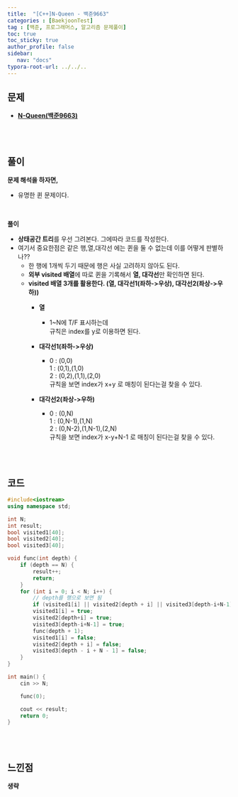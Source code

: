 ```yaml
---
title:  "[C++]N-Queen - 백준9663"
categories : [BaekjoonTest]
tag : [백준, 프로그래머스, 알고리즘 문제풀이]
toc: true
toc_sticky: true
author_profile: false
sidebar:
   nav: "docs"
typora-root-url: ../../..
---
```




## 문제

* **[N-Queen(백준9663)](https://www.acmicpc.net/problem/9663)**

<br><br>

## 풀이

**문제 해석을 하자면,**

* 유명한 퀸 문제이다.



<br>

**풀이**

* **상태공간 트리**를 우선 그려본다. 그에따라 코드를 작성한다.
* 여기서 중요한점은 같은 행,열,대각선 에는 퀸을 둘 수 없는데 이를 어떻게 판별하나??
  * 한 행에 1개씩 두기 때문에 행은 사실 고려하지 않아도 된다.
  * **외부 visited 배열**에 따로 퀸을 기록해서 **열, 대각선**만 확인하면 된다.
  * **visited 배열 3개를 활용한다. (열, 대각선1(좌하->우상), 대각선2(좌상->우하))**
    * **열** 
      * 1~N에 T/F 표시하는데   
        규칙은 index를 y로 이용하면 된다.

    * **대각선1(좌하->우상)**
      * 0 : (0,0)  
        1 : (0,1),(1,0)  
        2 : (0,2),(1,1),(2,0)  
        규칙을 보면 index가 x+y 로 매칭이 된다는걸 찾을 수 있다.

    * **대각선2(좌상->우하)**
      * 0 : (0,N)  
        1 : (0,N-1),(1,N)  
        2 : (0,N-2),(1,N-1),(2,N)    
        규칙을 보면 index가 x-y+N-1 로 매칭이 된다는걸 찾을 수 있다.


<br><br>

## 코드

```c++
#include<iostream>
using namespace std;

int N;
int result;
bool visited1[40];
bool visited2[40];
bool visited3[40];

void func(int depth) {
	if (depth == N) { 
		result++;
		return;
	}
	for (int i = 0; i < N; i++) {
		// depth를 행으로 보면 됨
		if (visited1[i] || visited2[depth + i] || visited3[depth-i+N-1]) continue;
		visited1[i] = true;
		visited2[depth+i] = true;
		visited3[depth-i+N-1] = true;
		func(depth + 1);
		visited1[i] = false;
		visited2[depth + i] = false;
		visited3[depth - i + N - 1] = false;
	}
}

int main() {
	cin >> N;

	func(0);

	cout << result;
	return 0;
}
```

<br><br>

## 느낀점

**생략**
